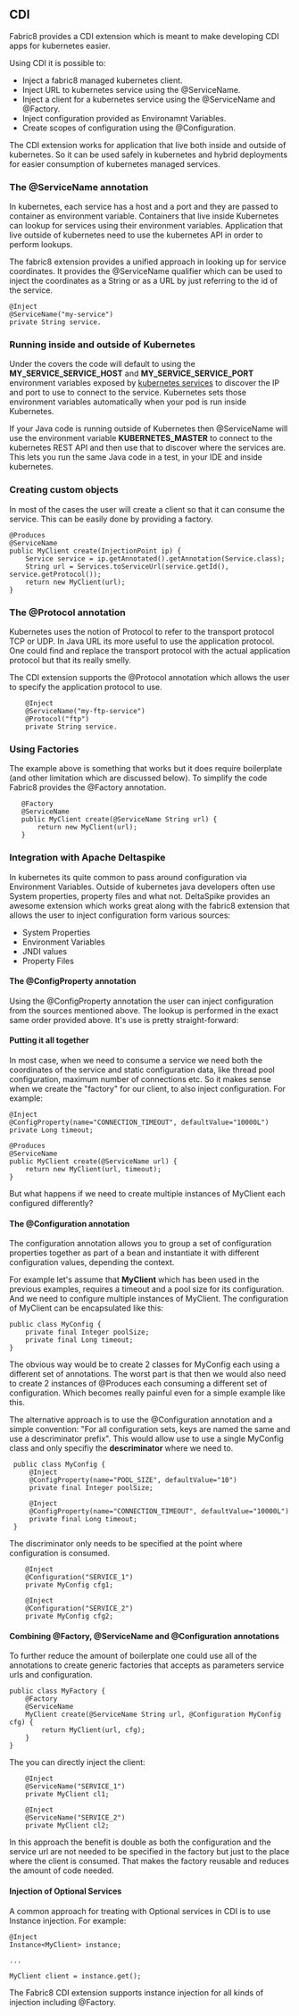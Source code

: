 ## CDI

Fabric8 provides a CDI extension which is meant to make developing CDI apps for kubernetes easier.

Using CDI it is possible to:

* Inject a fabric8 managed kubernetes client.
* Inject URL to kubernetes service using the @ServiceName.
* Inject a client for a kubernetes service using the @ServiceName and @Factory.
* Inject configuration provided as Environamnt Variables.
* Create scopes of configuration using the @Configuration.

The CDI extension works for application that live both inside and outside of kubernetes. So it can be used safely in kubernetes and hybrid deployments for easier consumption of kubernetes managed services.

### The @ServiceName annotation
In kubernetes, each service has a host and a port and they are passed to container as environment variable. Containers that live inside Kubernetes
can lookup for services using their environment variables. Application that live outside of kubernetes need to use the kubernetes API in order to perform lookups.

The fabric8 extension provides a unified approach in looking up for service coordinates. It provides the @ServiceName qualifier which can be used to inject the coordinates as a String or as a URL by just referring to the id of the service.

    @Inject
    @ServiceName("my-service")
    private String service.

### Running inside and outside of Kubernetes

Under the covers the code will default to using the **MY_SERVICE_SERVICE_HOST** and **MY_SERVICE_SERVICE_PORT** environment variables exposed by [kubernetes services](services.html) to discover the IP and port to use to connect to the service. Kubernetes sets those environment variables automatically when your pod is run inside Kubernetes.

If your Java code is running outside of Kubernetes then @ServiceName will use the environment variable **KUBERNETES_MASTER** to connect to the kubernetes REST API and then use that to discover where the services are. This lets you run the same Java code in a test, in your IDE and inside kubernetes.

### Creating custom objects
In most of the cases the user will create a client so that it can consume the service. This can be easily done by providing a factory.
   
    @Produces
    @ServiceName
    public MyClient create(InjectionPoint ip) {
        Service service = ip.getAnnotated().getAnnotation(Service.class);
        String url = Services.toServiceUrl(service.getId(), service.getProtocol());
        return new MyClient(url);
    }

### The @Protocol annotation
Kubernetes uses the notion of Protocol to refer to the transport protocol TCP or UDP. In Java URL its more useful to use the application protocol.
One could find and replace the transport protocol with the actual application protocol but that its really smelly.

The CDI extension supports the @Protocol annotation which allows the user to specify the application protocol to use.

        @Inject
        @ServiceName("my-ftp-service")
        @Protocol("ftp")
        private String service.

### Using Factories
The example above is something that works but it does require boilerplate (and other limitation which are discussed below).
To simplify the code Fabric8 provides the @Factory annotation.
   
       @Factory
       @ServiceName
       public MyClient create(@ServiceName String url) {
           return new MyClient(url);
       }


### Integration with Apache Deltaspike
In kubernetes its quite common to pass around configuration via Environment Variables. Outside of kubernetes java developers often use System properties, property files and what not.
DeltaSpike provides an awesome extension which works great along with the fabric8 extension that allows the user to inject configuration form various sources:

* System Properties
* Environment Variables
* JNDI values
* Property Files

#### The @ConfigProperty annotation
Using the @ConfigProperty annotation the user can inject configuration from the sources mentioned above. The lookup is performed in the exact same order provided above.
It's use is pretty straight-forward:


#### Putting it all together
In most case, when we need to consume a service we need both the coordinates of the service and static configuration data, like thread pool configuration, maximum number of connections etc.
So it makes sense when we create the "factory" for our client, to also inject configuration. For example:


    @Inject
    @ConfigProperty(name="CONNECTION_TIMEOUT", defaultValue="10000L")
    private Long timeout; 
   
    @Produces
    @ServiceName
    public MyClient create(@ServiceName url) {
        return new MyClient(url, timeout);
    }

But what happens if we need  to create multiple instances of MyClient each configured differently?

#### The @Configuration annotation
The configuration annotation allows you to group a set of configuration properties together as part of a bean and instantiate it with different configuration values, depending the context.

For example let's assume that **MyClient** which has been used in the previous examples, requires a timeout and a pool size for its configuration. And we need to configure multiple instances of MyClient.
The configuration of MyClient can be encapsulated like this:

    public class MyConfig {
        private final Integer poolSize;
        private final Long timeout;
    }
        
The obvious way would be to create 2 classes for MyConfig each using a different set of annotations. The worst part is that then we would also need to create 2 instances of @Produces each consuming a different set of configuration. Which becomes really painful even for a simple example like this.

The alternative approach is to use the @Configuration annotation and a simple convention: "For all configuration sets, keys are named the same and use a descriminator prefix". This would allow use to use a single MyConfig class and only specifiy the **descriminator** where we need to.
     
     public class MyConfig {
         @Inject
         @ConfigProperty(name="POOL_SIZE", defaultValue="10")         
         private final Integer poolSize;
         
         @Inject
         @ConfigProperty(name="CONNECTION_TIMEOUT", defaultValue="10000L")
         private final Long timeout;
     }


The discriminator only needs to be specified at the point where configuration is consumed.

        @Inject
        @Configuration("SERVICE_1")
        private MyConfig cfg1;
        
        @Inject
        @Configuration("SERVICE_2")
        private MyConfig cfg2;
                
                
#### Combining @Factory, @ServiceName and @Configuration annotations
To further reduce the amount of boilerplate one could use all of the annotations to create generic factories that accepts as parameters service urls and configuration.
              
    public class MyFactory {
        @Factory
        @ServiceName
        MyClient create(@ServiceName String url, @Configuration MyConfig cfg) {
            return MyClient(url, cfg);  
        }
    }
    
The you can directly inject the client:
    
        @Inject
        @ServiceName("SERVICE_1")
        private MyClient cl1;
        
        @Inject
        @ServiceName("SERVICE_2")
        private MyClient cl2;        
        
In this approach the benefit is double as both the configuration and the service url are not needed to be specified in the factory but just to the place where the client is consumed. That makes the factory reusable and reduces the amount of code needed.

#### Injection of Optional Services

A common approach for treating with Optional services in CDI is to use Instance injection. For example:

    @Inject
    Instance<MyClient> instance;

    ...

    MyClient client = instance.get();

The Fabric8 CDI extension supports instance injection for all kinds of injection including @Factory.
